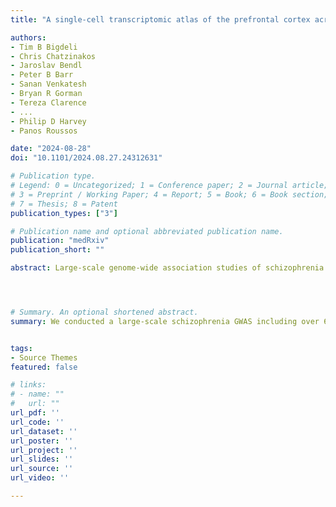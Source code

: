 ```yaml
---
title: "A single-cell transcriptomic atlas of the prefrontal cortex across the human lifespan"

authors:
- Tim B Bigdeli
- Chris Chatzinakos
- Jaroslav Bendl
- Peter B Barr
- Sanan Venkatesh
- Bryan R Gorman
- Tereza Clarence
- ...
- Philip D Harvey
- Panos Roussos

date: "2024-08-28"
doi: "10.1101/2024.08.27.24312631"

# Publication type.
# Legend: 0 = Uncategorized; 1 = Conference paper; 2 = Journal article;
# 3 = Preprint / Working Paper; 4 = Report; 5 = Book; 6 = Book section;
# 7 = Thesis; 8 = Patent
publication_types: ["3"]

# Publication name and optional abbreviated publication name.
publication: "medRxiv"
publication_short: ""

abstract: Large-scale genome-wide association studies of schizophrenia have uncovered hundreds of associated loci but with extremely limited representation of African diaspora populations. We surveyed electronic health records of 200,000 individuals of African ancestry in the Million Veteran and All of Us Research Programs, and, coupled with genotype-level data from four case-control studies, realized a combined sample size of 13,012 affected and 54,266 unaffected persons. Three genome-wide significant signals — near PLXNA4, PMAIP1, and TRPA1 — are the first to be independently identified in populations of predominantly African ancestry. Joint analyses of African, European, and East Asian ancestries across 86,981 cases and 303,771 controls, yielded 376 distinct autosomal loci, which were refined to 708 putatively causal variants via multi-ancestry fine-mapping. Utilizing single-cell functional genomic data from human brain tissue and two complementary approaches, transcriptome-wide association studies and enhancer-promoter contact mapping, we identified a consensus set of 94 genes across ancestries and pinpointed the specific cell types in which they act. We identified reproducible associations of schizophrenia polygenic risk scores with schizophrenia diagnoses and a range of other mental and physical health problems. Our study addresses a longstanding gap in the generalizability of research findings for schizophrenia across ancestral populations, underlining shared biological underpinnings of schizophrenia across global populations in the presence of broadly divergent risk allele frequencies.




# Summary. An optional shortened abstract.
summary: We conducted a large-scale schizophrenia GWAS including over 67,000 individuals of African ancestry, identifying the first genome-wide significant loci in this population and refining 376 loci to 708 causal variants across ancestries, revealing 94 risk genes and shared biological mechanisms despite population-specific allele frequencies.


tags:
- Source Themes
featured: false

# links:
# - name: ""
#   url: ""
url_pdf: ''
url_code: ''
url_dataset: ''
url_poster: ''
url_project: ''
url_slides: ''
url_source: ''
url_video: ''

---
```

